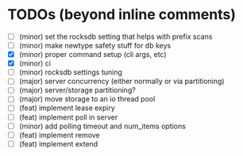# TODOs (beyond inline comments)

- [ ] (minor) set the rocksdb setting that helps with prefix scans
- [ ] (minor) make newtype safety stuff for db keys
- [X] (minor) proper command setup (cli args, etc)
- [X] (minor) ci
- [ ] (minor) rocksdb settings tuning
- [ ] (major) server concurrency (either normally or via partitioning)
- [ ] (major) server/storage partitioning?
- [ ] (major) move storage to an io thread pool
- [ ] (feat) implement lease expiry
- [ ] (feat) implement poll in server
- [ ] (minor) add polling timeout and num_items options
- [ ] (feat) implement remove
- [ ] (feat) implement extend
